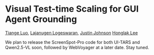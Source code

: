 # Visual Test-time Scaling for GUI Agent Grounding


[Tiange Luo](https://tiangeluo.github.io/), [Lajanugen Logeswaran](https://lajanugen.github.io/), [Justin Johnson](https://web.eecs.umich.edu/~justincj) [Honglak Lee](https://web.eecs.umich.edu/~honglak/)

We plan to release the ScreenSpot-Pro code for both UI-TARS and Qwen2.5-VL soon, followed by WebVoyager at a later date. Stay tuned.